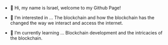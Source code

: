 - 👋 Hi, my name is Israel, welcome to my Github Page!

- 👀 I’m interested in ...
The blockchain and how the blockchain has the changed the way we interact and access the internet.

- 🌱 I’m currently learning ...
Blockchain development and the intricacies of the blockchain.
